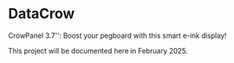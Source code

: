 # DataCrow
CrowPanel 3.7'': Boost your pegboard with this smart e-ink display!


This project will be documented here in February 2025.
